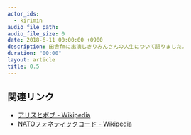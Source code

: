 ```yaml
---
actor_ids:
  - kirimin
audio_file_path: 
audio_file_size: 0
date: 2018-6-11 00:00:00 +0900
description: 田舎fmに出演しきりみんさんの人生について語りました。
duration: "00:00"
layout: article
title: 0.5
---
```


## 関連リンク

- [アリスとボブ - Wikipedia](https://ja.wikipedia.org/wiki/%E3%82%A2%E3%83%AA%E3%82%B9%E3%81%A8%E3%83%9C%E3%83%96)
- [NATOフォネティックコード - Wikipedia](https://ja.wikipedia.org/wiki/NATO%E3%83%95%E3%82%A9%E3%83%8D%E3%83%86%E3%82%A3%E3%83%83%E3%82%AF%E3%82%B3%E3%83%BC%E3%83%89)
